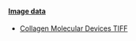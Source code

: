 <h4 id='scale_bar'><a href="#scale_bar>Inspect spatial calibration metadata and add a scale bar</a></h4>
  - Open an image and inspect the spatial calibration metadata 
  - Add a scale bar to the image  

##### Image data

- [Collagen Molecular Devices TIFF](https://github.com/NEUBIAS/training-resources/raw/master/image_data/xy_16bit__collagen.md.tif)
